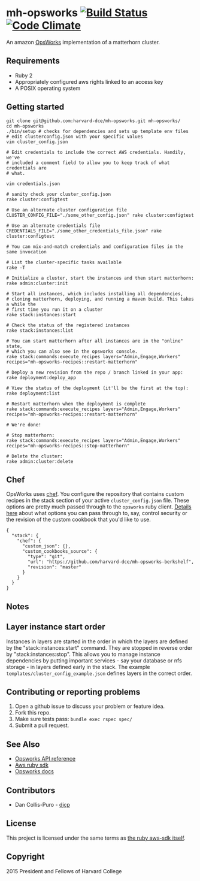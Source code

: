 # mh-opsworks [![Build Status](https://secure.travis-ci.org/harvard-dce/mh-opsworks.png?branch=master)](https://travis-ci.org/harvard-dce/mh-opsworks) [![Code Climate](https://codeclimate.com/github/harvard-dce/mh-opsworks/badges/gpa.svg)](https://codeclimate.com/github/harvard-dce/mh-opsworks)

An amazon [OpsWorks](https://aws.amazon.com/opsworks/) implementation of a
matterhorn cluster.

## Requirements

* Ruby 2
* Appropriately configured aws rights linked to an access key
* A POSIX operating system

## Getting started

    git clone git@github.com:harvard-dce/mh-opsworks.git mh-opsworks/
    cd mh-opsworks
    ./bin/setup # checks for dependencies and sets up template env files
    # edit clusterconfig.json with your specific values
    vim cluster_config.json

    # Edit credentials to include the correct AWS credentials. Handily, we've
    # included a comment field to allow you to keep track of what credentials are
    # what.

    vim credentials.json

    # sanity check your cluster_config.json
    rake cluster:configtest

    # Use an alternate cluster configuration file
    CLUSTER_CONFIG_FILE="./some_other_config.json" rake cluster:configtest

    # Use an alternate credentials file
    CREDENTIALS_FILE="./some_other_credentials_file.json" rake cluster:configtest

    # You can mix-and-match credentials and configuration files in the same invocation

    # List the cluster-specific tasks available
    rake -T

    # Initialize a cluster, start the instances and then start matterhorn:
    rake admin:cluster:init

    # Start all instances, which includes installing all dependencies,
    # cloning matterhorn, deploying, and running a maven build. This takes a while the
    # first time you run it on a cluster
    rake stack:instances:start

    # Check the status of the registered instances
    rake stack:instances:list

    # You can start matterhorn after all instances are in the "online" state,
    # which you can also see in the opsworks console.
    rake stack:commands:execute_recipes layers="Admin,Engage,Workers" recipes="mh-opsworks-recipes::restart-matterhorn"

    # Deploy a new revision from the repo / branch linked in your app:
    rake deployment:deploy_app

    # View the status of the deployment (it'll be the first at the top):
    rake deployment:list

    # Restart matterhorn when the deployment is complete
    rake stack:commands:execute_recipes layers="Admin,Engage,Workers" recipes="mh-opsworks-recipes::restart-matterhorn"

    # We're done!

    # Stop matterhorn:
    rake stack:commands:execute_recipes layers="Admin,Engage,Workers" recipes="mh-opsworks-recipes::stop-matterhorn"

    # Delete the cluster:
    rake admin:cluster:delete

## Chef

OpsWorks uses [chef](https://chef.io).  You configure the repository that
contains custom recipes in the stack section of your active
`cluster_config.json` file.  These options are pretty much passed through to
the `opsworks` ruby client. [Details
here](http://docs.aws.amazon.com/sdkforruby/api/Aws/OpsWorks/Client.html#create_stack-instance_method)
about what options you can pass through to, say, control security or the
revision of the custom cookbook that you'd like to use.


```
{
  "stack": {
    "chef": {
      "custom_json": {},
      "custom_cookbooks_source": {
        "type": "git",
        "url": "https://github.com/harvard-dce/mh-opsworks-berkshelf",
        "revision": "master"
      }
    }
  }
}
```

## Notes

## Layer instance start order

Instances in layers are started in the order in which the layers are defined by
the "stack:instances:start" command.  They are stopped in reverse order by
"stack:instances:stop". This allows you to manage instance dependencies by
putting important services - say your database or nfs storage - in layers
defined early in the stack. The example `templates/cluster_config_example.json`
defines layers in the correct order.

## Contributing or reporting problems

1. Open a github issue to discuss your problem or feature idea.
1. Fork this repo.
1. Make sure tests pass: `bundle exec rspec spec/`
1. Submit a pull request.

## See Also

* [Opsworks API reference](http://docs.aws.amazon.com/opsworks/latest/APIReference/Welcome.html)
* [Aws ruby sdk](http://docs.aws.amazon.com/sdkforruby/api/Aws.html)
* [Opsworks docs](http://docs.aws.amazon.com/opsworks/latest/userguide/welcome.html)

## Contributors

* Dan Collis-Puro - [djcp](https://github.com/djcp)

## License

This project is licensed under the same terms as [the ruby aws-sdk
itself](https://github.com/aws/aws-sdk-ruby/tree/master#license).

## Copyright

2015 President and Fellows of Harvard College

